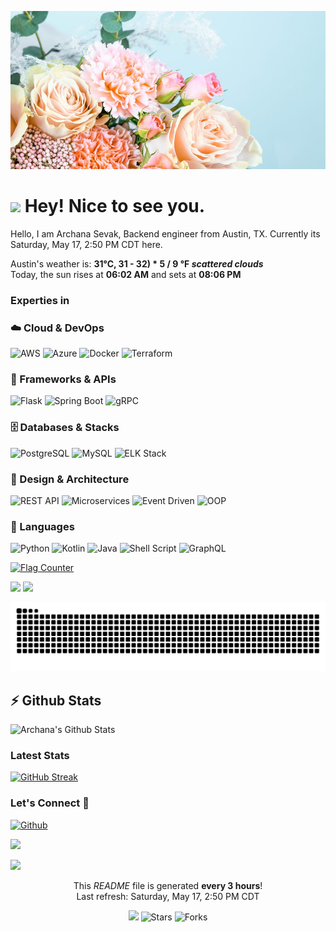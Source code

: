 ![Repository Banner](flowers.jpg)

<h1><img src="https://emojis.slackmojis.com/emojis/images/1531849430/4246/blob-sunglasses.gif?1531849430" width="30"/> Hey! Nice to see you.</h1>

Hello, I am Archana Sevak, Backend engineer from Austin, TX. 
Currently its Saturday, May 17, 2:50 PM CDT here.

Austin's weather is: <b> 31°C, 31 - 32) * 5 / 9 °F <i>scattered clouds</i></b></br>Today, the sun rises at <b>06:02 AM</b> and sets at <b>08:06 PM</b>

<h3>Experties in</h3>

<h3>☁️ Cloud & DevOps</h3>
<p>
<img alt="AWS" src="https://img.shields.io/badge/-AWS-232F3E?style=flat-square&logo=amazonaws&logoColor=white" />
<img alt="Azure" src="https://img.shields.io/badge/-Azure-0078D4?style=flat-square&logo=microsoftazure&logoColor=white" />
<img alt="Docker" src="https://img.shields.io/badge/-Docker-2496ED?style=flat-square&logo=docker&logoColor=white" />
<img alt="Terraform" src="https://img.shields.io/badge/-Terraform-7B42BC?style=flat-square&logo=terraform&logoColor=white" />
</p>
<h3>🧱 Frameworks & APIs</h3>
<p>
  <img alt="Flask" src="https://img.shields.io/badge/-Flask-000000?style=flat-square&logo=flask&logoColor=white" />
  <img alt="Spring Boot" src="https://img.shields.io/badge/-Spring_Boot-6DB33F?style=flat-square&logo=springboot&logoColor=white" />
  <img alt="gRPC" src="https://img.shields.io/badge/-gRPC-0084C3?style=flat-square&logo=grpc&logoColor=white" />
</p>
<h3>🗄️ Databases & Stacks</h3>
<p>
  <img alt="PostgreSQL" src="https://img.shields.io/badge/-PostgreSQL-4169E1?style=flat-square&logo=postgresql&logoColor=white" />
<img alt="MySQL" src="https://img.shields.io/badge/-MySQL-4479A1?style=flat-square&logo=mysql&logoColor=white" />
<img alt="ELK Stack" src="https://img.shields.io/badge/-ELK-005571?style=flat-square&logo=elasticstack&logoColor=white" />
</p>
<h3>🧠 Design & Architecture</h3>
<p>
  <img alt="REST API" src="https://img.shields.io/badge/-REST_API-00BFFF?style=flat-square&logo=swagger&logoColor=white" />
<img alt="Microservices" src="https://img.shields.io/badge/Microservices-Architecture-blue?style=flat-square" />
<img alt="Event Driven" src="https://img.shields.io/badge/Event--Driven-Architecture-FFA500?style=flat-square" />
<img alt="OOP" src="https://img.shields.io/badge/OOP-Principles-green?style=flat-square" />
</p>
<h3>🐍 Languages</h3>
<p>
  <img alt="Python" src="https://img.shields.io/badge/-Python-3776AB?style=flat-square&logo=python&logoColor=white" />
  <img alt="Kotlin" src="https://img.shields.io/badge/-Kotlin-0095D5?style=flat-square&logo=kotlin&logoColor=white" />
  <img alt="Java" src="https://img.shields.io/badge/-Java-007396?style=flat-square&logo=openjdk&logoColor=white" />
  <img alt="Shell Script" src="https://img.shields.io/badge/-Shell_Script-4EAA25?style=flat-square&logo=gnu-bash&logoColor=white" />
  <img alt="GraphQL" src="https://img.shields.io/badge/-GraphQL-E10098?style=flat-square&logo=graphql&logoColor=white" />
</p>
<p>
  <a href="https://info.flagcounter.com/YourCode">
  <img src="https://s11.flagcounter.com/count2/YourCode/bg_FFFFFF/txt_000000/border_CCCCCC/columns_4/maxflags_10/viewers_0/labels_1/pageviews_1/flags_1/percent_0/" alt="Flag Counter" />
</a>
</p>

[![](https://komarev.com/ghpvc/?username=simpleprogrammer2&color=blue&label=Profile%20Views)](https://github.com/markoDenic/simpleprogrammer2)
[![](https://img.shields.io/github/followers/simpleprogrammer2?label=GitHub%20Followers)](https://github.com/simpleprogrammer2)

![Snake animation (dark)](https://github.com/simpleprogrammer2/simpleprogrammer2/blob/output/github-contribution-grid-snake-dark.svg?palette=github-dark)

## ⚡ Github Stats

![Archana's Github Stats](https://github-readme-stats.vercel.app/api?username=simpleprogrammer2&theme=dark)

### Latest Stats
[![GitHub Streak](https://github-readme-streak-stats.herokuapp.com/?user=simpleprogrammer2)](https://git.io/streak-stats)


### Let's Connect 🔗
<p><a href="https://github.com/simpleprogrammer2" target="_blank"><img alt="Github" src="https://img.shields.io/badge/GitHub-%2312100E.svg?&style=for-the-badge&logo=Github&logoColor=white" /></a>

[![](https://img.shields.io/badge/linkedin-%230077B5.svg?&style=for-the-badge&logo=linkedin&logoColor=white0e76a8)](https://www.linkedin.com/in/archanasevak/)


[![](https://quotes-github-readme.vercel.app/api?type=horizontal)](https://github.com/piyushsuthar/github-readme-quotes)

<p align="center">This <i>README</i> file is generated <b>every 3 hours</b>!</br>Last refresh: Saturday, May 17, 2:50 PM CDT<br />

<p align="center"><img src="https://github.com/simpleprogrammer2/simpleprogrammer2/workflows/README%20build/badge.svg" />
<img alt="Stars" src="https://img.shields.io/github/stars/simpleprogrammer2/simpleprogrammer2?style=flat-square&labelColor=343b41"/>
<img alt="Forks" src="https://img.shields.io/github/forks/simpleprogrammer2/simpleprogrammer2?style=flat-square&labelColor=343b41"/></p>


